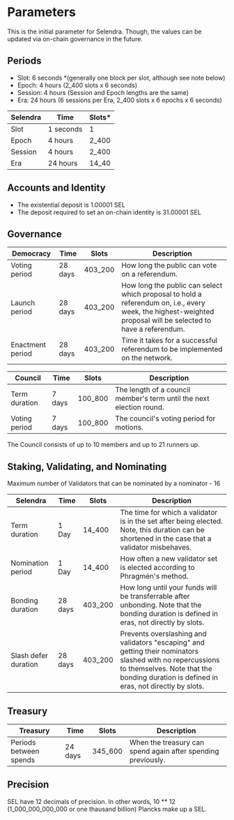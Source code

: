 # Parameters

This is the initial parameter for Selendra. Though, the values can be updated via on-chain governance in the future.

## Periods 

- Slot: 6 seconds *(generally one block per slot, although see note below)
- Epoch: 4 hours (2_400 slots x 6 seconds)
- Session: 4 hours (Session and Epoch lengths are the same)
- Era: 24 hours (6 sessions per Era, 2_400 slots x 6 epochs x 6 seconds)

| **Selendra**	| **Time**	    | **Slots***    | 
|---------------|---------------|---------------|
| Slot	        | 1 seconds	    | 1             | 
| Epoch	        | 4 hours	    | 2_400         | 
| Session	    | 4 hours	    | 2_400         |
| Era	        | 24 hours	    | 14_40         | 

## Accounts and Identity

- The existential deposit is 1.00001 SEL
- The deposit required to set an on-chain identity is 31.00001 SEL

## Governance
| **Democracy**	| **Time**	| **Slots**	| **Description** |
|---------------|-----------|-----------|-----------------|
| Voting period	| 28 days	| 403_200	| How long the public can vote on a referendum. |
| Launch period	| 28 days	| 403_200	| How long the public can select which proposal to hold a referendum on, i.e., every week, the highest-weighted proposal will be selected to have a referendum.| 
| Enactment period	| 28 days	| 403_200	| Time it takes for a successful referendum to be implemented on the network. | 

| **Council**	| **Time**	| **Slots**	| **Description** |
|---------------|-----------|-----------|-----------------|
| Term duration	| 7 days	| 100_800	| The length of a council member's term until the next election round.| 
| Voting period	| 7 days	| 100_800	| The council's voting period for motions.| 

The Council consists of up to 10 members and up to 21 runners up.

## Staking, Validating, and Nominating

Maximum number of Validators that can be nominated by a nominator - 16

| **Selendra**	| **Time**	| **Slots**	| **Description** | 
|---------------|-----------|-----------|-----------------|
| Term duration	| 1 Day	| 14_400	| The time for which a validator is in the set after being elected. Note, this duration can be shortened in the case that a validator misbehaves.| 
| Nomination period	| 1 Day	| 14_400	| How often a new validator set is elected according to Phragmén's method.| 
| Bonding duration	| 28 days	| 403_200	| How long until your funds will be transferrable after unbonding. Note that the bonding duration is defined in eras, not directly by slots.| 
| Slash defer duration	| 28 days	| 403_200	| Prevents overslashing and validators "escaping" and getting their nominators slashed with no repercussions to themselves. Note that the bonding duration is defined in eras, not directly by slots.| 

## Treasury
| **Treasury**	| **Time**	| **Slots**	| **Description** | 
|---------------|-----------|-----------|-----------------|
|Periods between spends |	24 days	| 345_600 | When the treasury can spend again after spending previously.| 


## Precision
SEL have 12 decimals of precision. In other words, 10 ** 12 (1_000_000_000_000 or one thausand billion) Plancks make up a SEL.

